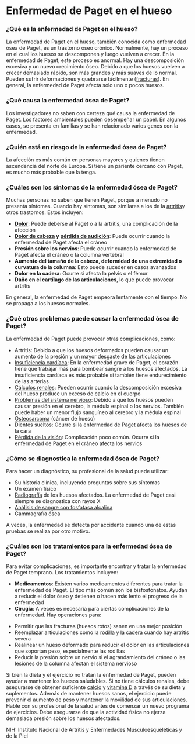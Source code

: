 Enfermedad de Paget en el hueso
===============================


### ¿Qué es la enfermedad de Paget en el hueso?


La enfermedad de Paget en el hueso, también conocida como enfermedad ósea de Paget, es un trastorno óseo crónico. 
Normalmente, hay un proceso en el cual los huesos se descomponen y luego vuelven a crecer. En la enfermedad de Paget, este proceso es anormal. Hay una descomposición excesiva y un nuevo crecimiento óseo. Debido a que los huesos vuelven a crecer demasiado rápido, son más grandes y más suaves de lo normal. Pueden sufrir deformaciones y quebrarse fácilmente ([fracturas](https://medlineplus.gov/spanish/fractures.html)). En general, la enfermedad de Paget afecta solo uno o pocos huesos.


### ¿Qué causa la enfermedad ósea de Paget?


Los investigadores no saben con certeza qué causa la enfermedad de Paget. Los factores ambientales pueden desempeñar un papel. En algunos casos, se presenta en familias y se han relacionado varios genes con la enfermedad.


### ¿Quién está en riesgo de la enfermedad ósea de Paget?


La afección es más común en personas mayores y quienes tienen ascendencia del norte de Europa. Si tiene un pariente cercano con Paget, es mucho más probable que la tenga.


### ¿Cuáles son los síntomas de la enfermedad ósea de Paget?


Muchas personas no saben que tienen Paget, porque a menudo no presenta síntomas. Cuando hay síntomas, son similares a los de la [artritis](https://medlineplus.gov/spanish/arthritis.html)y otros trastornos. Estos incluyen:


* **[Dolor](https://medlineplus.gov/spanish/pain.html)**: Puede deberse al Paget o a la artritis, una complicación de la afección
* **[Dolor de cabeza](https://medlineplus.gov/spanish/headache.html) y [pérdida de audición](https://medlineplus.gov/spanish/hearingdisordersanddeafness.html)**: Puede ocurrir cuando la enfermedad de Paget afecta el cráneo
* **Presión sobre los nervios**: Puede ocurrir cuando la enfermedad de Paget afecta el cráneo o la columna vertebral
* **Aumento del tamaño de la cabeza, deformidad de una extremidad o curvatura de la columna**: Esto puede suceder en casos avanzados
* **Dolor en la cadera**: Ocurre si afecta la pelvis o el fémur
* **Daño en el cartílago de las articulaciones**, lo que puede provocar artritis


En general, la enfermedad de Paget empeora lentamente con el tiempo. No se propaga a los huesos normales.


### ¿Qué otros problemas puede causar la enfermedad ósea de Paget?


La enfermedad de Paget puede provocar otras complicaciones, como:


* Artritis: Debido a que los huesos deformados pueden causar un aumento de la presión y un mayor desgaste de las articulaciones
* [Insuficiencia cardíaca](https://medlineplus.gov/spanish/heartfailure.html): En la enfermedad grave de Paget, el corazón tiene que trabajar más para bombear sangre a los huesos afectados. La insuficiencia cardíaca es más probable si también tiene endurecimiento de las arterias
* [Cálculos renales](https://medlineplus.gov/spanish/kidneystones.html): Pueden ocurrir cuando la descomposición excesiva del hueso produce un exceso de calcio en el cuerpo
* [Problemas del sistema nervioso](https://medlineplus.gov/spanish/neurologicdiseases.html): Debido a que los huesos pueden causar presión en el cerebro, la médula espinal o los nervios. También puede haber un menor flujo sanguíneo al cerebro y la médula espinal
* [Osteosarcoma](https://medlineplus.gov/spanish/bonecancer.html) (cáncer de hueso)
* Dientes sueltos: Ocurre si la enfermedad de Paget afecta los huesos de la cara
* [Pérdida de la visión](https://medlineplus.gov/spanish/visionimpairmentandblindness.html): Complicación poco común. Ocurre si la enfermedad de Paget en el cráneo afecta los nervios


### ¿Cómo se diagnostica la enfermedad ósea de Paget?


Para hacer un diagnóstico, su profesional de la salud puede utilizar:


* Su historia clínica, incluyendo preguntas sobre sus síntomas
* Un examen físico
* [Radiografía](https://medlineplus.gov/spanish/xrays.html) de los huesos afectados. La enfermedad de Paget casi siempre se diagnostica con rayos X
* [Análisis de sangre con fosfatasa alcalina](https://medlineplus.gov/spanish/pruebas-de-laboratorio/fosfatasa-alcalina/)
* Gammagrafía ósea


A veces, la enfermedad se detecta por accidente cuando una de estas pruebas se realiza por otro motivo.


### ¿Cuáles son los tratamientos para la enfermedad ósea de Paget?


Para evitar complicaciones, es importante encontrar y tratar la enfermedad de Paget temprano. Los tratamientos incluyen:


* **Medicamentos**: Existen varios medicamentos diferentes para tratar la enfermedad de Paget. El tipo más común son los bisfosfonatos. Ayudan a reducir el dolor óseo y detienen o hacen más lento el progreso de la enfermedad
* **Cirugía**: A veces es necesaria para ciertas complicaciones de la enfermedad. Hay operaciones para:
+ Permitir que las fracturas (huesos rotos) sanen en una mejor posición
+ Reemplazar articulaciones como la [rodilla](https://medlineplus.gov/spanish/kneereplacement.html) y la [cadera](https://medlineplus.gov/spanish/hipreplacement.html) cuando hay artritis severa
+ Realinear un hueso deformado para reducir el dolor en las articulaciones que soportan peso, especialmente las rodillas
+ Reducir la presión sobre un nervio si el agrandamiento del cráneo o las lesiones de la columna afectan el sistema nervioso


Si bien la dieta y el ejercicio no tratan la enfermedad de Paget, pueden ayudar a mantener los huesos saludables. Si no tiene cálculos renales, debe asegurarse de obtener suficiente [calcio](https://medlineplus.gov/spanish/calcium.html) y [vitamina D](https://medlineplus.gov/spanish/vitamind.html) a través de su dieta y suplementos. Además de mantener huesos sanos, el ejercicio puede prevenir el aumento de peso y mantener la movilidad de sus articulaciones. Hable con su profesional de la salud antes de comenzar un nuevo programa de ejercicios. Debe asegurarse de que la actividad física no ejerza demasiada presión sobre los huesos afectados.


NIH: Instituto Nacional de Artritis y Enfermedades Musculoesqueléticas y de la Piel 

